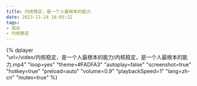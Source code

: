 ```yaml
---
title: 内核稳定，是一个人最根本的能力
date: 2023-11-24 16:03:22
tags:
- 成长
- 内核稳定
---
```


{%
    dplayer     
    "url=/video/内核稳定，是一个人最根本的能力/内核稳定，是一个人最根本的能力.mp4"
    "loop=yes"
    "theme=#FADFA3"
    "autoplay=false"
    "screenshot=true"
    "hotkey=true"
    "preload=auto"
    "volume=0.9"
    "playbackSpeed=1"
    "lang=zh-cn"
    "mutex=true"
%}
